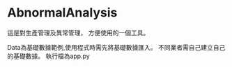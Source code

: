 # AbnormalAnalysis

這是對生產管理及異常管理，
方便使用的一個工具。

Data為基礎數據範例,使用程式時需先將基礎數據匯入。
不同業者需自己建立自己的基礎數據。
執行檔為app.py
